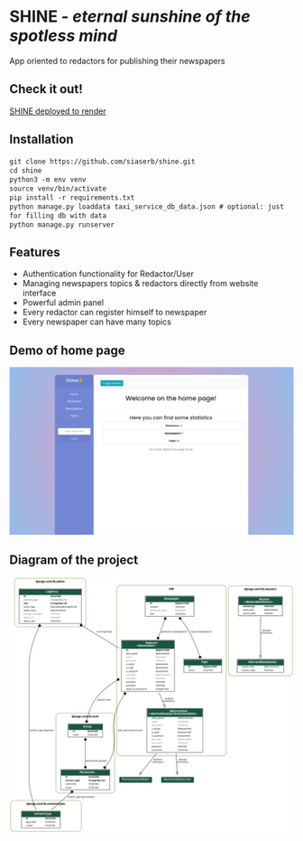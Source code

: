 # **SHINE** - *eternal sunshine of the spotless mind*

App oriented to redactors for publishing their newspapers

## Check it out!

[SHINE deployed to render]()

## Installation

```shell
git clone https://github.com/siaserb/shine.git
cd shine
python3 -m env venv
source venv/bin/activate
pip install -r requirements.txt
python manage.py loaddata taxi_service_db_data.json # optional: just for filling db with data
python manage.py runserver
```

## Features

* Authentication  functionality for Redactor/User
* Managing newspapers topics & redactors directly from website interface
* Powerful admin panel
* Every redactor can register himself to newspaper
* Every newspaper can have many topics

## Demo of home page

![Website Interface](demo.png)

## Diagram of the project

![ER_diadram](er_diagram.png)
